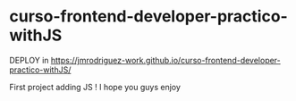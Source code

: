 # curso-frontend-developer-practico-withJS

DEPLOY in https://jmrodriguez-work.github.io/curso-frontend-developer-practico-withJS/

First project adding JS ! I hope you guys enjoy
